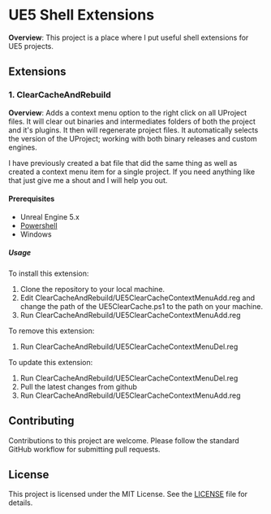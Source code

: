 # UE5 Shell Extensions
**Overview**:
This project is a place where I put useful shell extensions for UE5 projects.

## Extensions

### 1. ClearCacheAndRebuild

**Overview**:
Adds a context menu option to the right click on all UProject files.
It will clear out binaries and intermediates folders of both the project and it's plugins. It then will regenerate project files. It automatically selects the version of the UProject; working with both binary releases and custom engines.

I have previously created a bat file that did the same thing as well as created a context menu item for a single project. If you need anything like that just give me a shout and I will help you out.

#### Prerequisites

- Unreal Engine 5.x
- [Powershell](https://learn.microsoft.com/en-us/powershell/scripting/install/installing-powershell-on-windows?view=powershell-7.4)
- Windows

##### Usage

To install this extension:
1. Clone the repository to your local machine.
2. Edit ClearCacheAndRebuild/UE5ClearCacheContextMenuAdd.reg and change the path of the UE5ClearCache.ps1 to the path on your machine.
3. Run ClearCacheAndRebuild/UE5ClearCacheContextMenuAdd.reg

To remove this extension:
1. Run ClearCacheAndRebuild/UE5ClearCacheContextMenuDel.reg

To update this extension:
1. Run ClearCacheAndRebuild/UE5ClearCacheContextMenuDel.reg
2. Pull the latest changes from github
3. Run ClearCacheAndRebuild/UE5ClearCacheContextMenuAdd.reg

## Contributing

Contributions to this project are welcome. Please follow the standard GitHub workflow for submitting pull requests.

## License

This project is licensed under the MIT License. See the [LICENSE](LICENSE) file for details.
